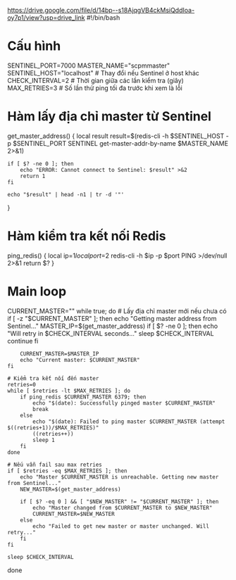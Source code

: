 https://drive.google.com/file/d/14bp--s18AjqgVB4ckMsiQddIoa-oy7p1/view?usp=drive_link
#!/bin/bash

# Cấu hình
SENTINEL_PORT=7000
MASTER_NAME="scpmmaster"
SENTINEL_HOST="localhost"  # Thay đổi nếu Sentinel ở host khác
CHECK_INTERVAL=2           # Thời gian giữa các lần kiểm tra (giây)
MAX_RETRIES=3              # Số lần thử ping tối đa trước khi xem là lỗi

# Hàm lấy địa chỉ master từ Sentinel
get_master_address() {
    local result
    result=$(redis-cli -h $SENTINEL_HOST -p $SENTINEL_PORT SENTINEL get-master-addr-by-name $MASTER_NAME 2>&1)
    
    if [ $? -ne 0 ]; then
        echo "ERROR: Cannot connect to Sentinel: $result" >&2
        return 1
    fi
    
    echo "$result" | head -n1 | tr -d '"'
}

# Hàm kiểm tra kết nối Redis
ping_redis() {
    local ip=$1
    local port=$2
    redis-cli -h $ip -p $port PING >/dev/null 2>&1
    return $?
}

# Main loop
CURRENT_MASTER=""
while true; do
    # Lấy địa chỉ master mới nếu chưa có
    if [ -z "$CURRENT_MASTER" ]; then
        echo "Getting master address from Sentinel..."
        MASTER_IP=$(get_master_address)
        if [ $? -ne 0 ]; then
            echo "Will retry in $CHECK_INTERVAL seconds..."
            sleep $CHECK_INTERVAL
            continue
        fi
        
        CURRENT_MASTER=$MASTER_IP
        echo "Current master: $CURRENT_MASTER"
    fi

    # Kiểm tra kết nối đến master
    retries=0
    while [ $retries -lt $MAX_RETRIES ]; do
        if ping_redis $CURRENT_MASTER 6379; then
            echo "$(date): Successfully pinged master $CURRENT_MASTER"
            break
        else
            echo "$(date): Failed to ping master $CURRENT_MASTER (attempt $((retries+1))/$MAX_RETRIES)"
            ((retries++))
            sleep 1
        fi
    done

    # Nếu vẫn fail sau max retries
    if [ $retries -eq $MAX_RETRIES ]; then
        echo "Master $CURRENT_MASTER is unreachable. Getting new master from Sentinel..."
        NEW_MASTER=$(get_master_address)
        
        if [ $? -eq 0 ] && [ "$NEW_MASTER" != "$CURRENT_MASTER" ]; then
            echo "Master changed from $CURRENT_MASTER to $NEW_MASTER"
            CURRENT_MASTER=$NEW_MASTER
        else
            echo "Failed to get new master or master unchanged. Will retry..."
        fi
    fi

    sleep $CHECK_INTERVAL
done
